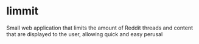 # limmit
Small web application that limits the amount of Reddit threads and content that are displayed to the user, allowing quick and easy perusal
